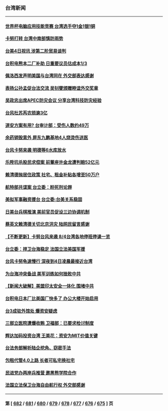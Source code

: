 ### 台湾新闻
---
#### [世界杯电脑应用技能竞赛 台湾选手夺1金1银1铜](../../pages/ncid1349361/n14047873.md) 
#### [卡努打转 台湾中南部慎防雨势](../../pages/ncid1349361/n14047411.md) 
#### [台美4日视讯 涉第二阶贸易谈判](../../pages/ncid1349361/n14047376.md) 
#### [台积电熊本二厂补助 日重要议员估成本1/3](../../pages/ncid1349361/n14047380.md) 
#### [佩洛西发声明美国与台湾同在 外交部表达感谢](../../pages/ncid1349361/n14047340.md) 
#### [表扬公孙孟促台法交流 吴钊燮颁赠睦谊外交奖章](../../pages/ncid1349361/n14047338.md) 
#### [吴政忠出席APEC防灾会议 分享台湾科技防灾经验](../../pages/ncid1349361/n14047324.md) 
#### [台风杜苏芮农损逾3亿](../../pages/ncid1349361/n14047323.md) 
#### [道安方案有用? 台审计部：受伤人数约49万](../../pages/ncid1349361/n14047303.md) 
#### [余药销毁意外 屏东九鹏基地4人烧烫伤送医](../../pages/ncid1349361/n14047328.md) 
#### [台风卡努来袭 明德等6水库放水](../../pages/ncid1349361/n14047331.md) 
#### [乐陞坑杀股民求偿案 前董座许金龙遭判赔52亿元](../../pages/ncid1349361/n14047288.md) 
#### [赖清德抛居住政策 社宅、租金补贴各增至50万户](../../pages/ncid1349361/n14047310.md) 
#### [航特部共谍案 台立委：盼死刑论罪](../../pages/ncid1349361/n14047283.md) 
#### [美拟军事融资援台 台立委:台美关系稳固](../../pages/ncid1349361/n14047285.md) 
#### [日美台兵棋推演 美前官员促设三边协调机制](../../pages/ncid1349361/n14047269.md) 
#### [蔡英文赖清德关切北京洪灾 陆网民留言感谢](../../pages/ncid1349361/n14047236.md) 
#### [【不断更新】卡努台风来袭 8/4台湾各地停班停课一览](../../pages/ncid1349361/n14047274.md) 
#### [台立委：捍卫台海稳定 法国立法美国军援](../../pages/ncid1349361/n14047170.md) 
#### [台风卡努龟速慢行 深夜到4日凌晨最接近台湾](../../pages/ncid1349361/n14047138.md) 
#### [为台海冲突备战 美军训练如何挫败中共](../../pages/ncid1349361/n14046882.md) 
#### [【新闻大破解】美盟印太安全一体化 围堵中共](../../pages/ncid1349361/n14046701.md) 
#### [台积电日本厂比美国厂快多了 办公大楼开始启用](../../pages/ncid1349361/n14046619.md) 
#### [台3成驻外馆处 爆资安疑虑](../../pages/ncid1349361/n14046677.md) 
#### [三部立医院遭爆收贿 卫福部：已要求检讨制度](../../pages/ncid1349361/n14046650.md) 
#### [辉达加码投资台湾 王美花：资安为MIT价值关键](../../pages/ncid1349361/n14046602.md) 
#### [台法务部解析陆企挖角、窃密手法](../../pages/ncid1349361/n14046600.md) 
#### [包租代管4.0上路 长者可私宅换社宅](../../pages/ncid1349361/n14046607.md) 
#### [民进党办两岸兵推营 邀黑熊学院合作](../../pages/ncid1349361/n14046605.md) 
#### [法国立法保卫台海自由航行权 外交部感谢](../../pages/ncid1349361/n14046604.md) 

---
#### 第 [ [682](./682.md) / [681](./681.md) / [680](./680.md) / [679](./679.md) / [678](./678.md) / [677](./677.md) / [676](./676.md) / [675](./675.md) ] 页
